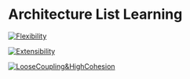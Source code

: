 # Architecture List Learning

[![Flexibility](https://img.shields.io/badge/Flexibility-500?style=for-the-badge&logo=github&logoColor=white)](https://github.com/MohammadRezaGholamizadeh/EducactionLibrary/blob/main/Library/Architectures/Flexibility/README.md)

[![Extensibility](https://img.shields.io/badge/Extensibility-650?style=for-the-badge&logo=github&logoColor=white)](https://github.com/MohammadRezaGholamizadeh/EducactionLibrary/blob/main/Library/Architectures/Extensibility/README.md)

[![LooseCoupling&HighCohesion](https://img.shields.io/badge/LooseCoupling&HighCohesion-250?style=for-the-badge&logo=github&logoColor=white)](https://github.com/MohammadRezaGholamizadeh/EducactionLibrary/blob/main/Library/Architectures/LooseCoupling&HighCohesion/README.md)
